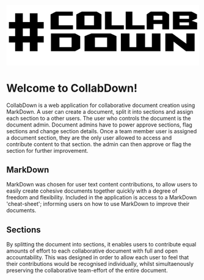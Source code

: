<div style="text-align: center;">

![collabdown Logo](assets/images/logo_black.png)

</div>

# Welcome to CollabDown!
CollabDown is a web application for collaborative document creation using MarkDown. A user can create a document, split it into sections and assign each section to a other users. The user who controls the document is the document admin. Document admins have to power approve sections, flag sections and change section details. Once a team member user is assigned a document section, they are the only user allowed to access and contribute content to that section. the admin can then approve or flag the section for further improvement.

## MarkDown
MarkDown was chosen for user text content contributions, to allow users to easily create cohesive documents together quickly with a degree of freedom and flexibility. Included in the application is access to a MarkDown 'cheat-sheet'; informing users on how to use MarkDown to improve their documents.

## Sections
By splitting the document into sections, it enables users to contribute equal amounts of effort to each collaborative document with full and open accountability. This was designed in order to allow each user to feel that their contributions would be recognised individually, whilst simultaenously preserving the collaborative team-effort of the entire document.